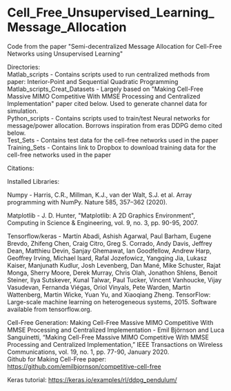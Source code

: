 # Cell_Free_Unsupervised_Learning_Message_Allocation
Code from the paper "Semi-decentralized Message Allocation for Cell-Free Networks using Unsupervised Learning"

Directories: <br />
Matlab_scripts - Contains scripts used to run centralized methods from paper: Interior-Point and Sequential Quadratic Programming <br />
Matlab_scripts_Creat_Datasets - Largely based on "Making Cell-Free Massive MIMO Competitive With MMSE Processing and Centralized Implementation" paper cited below. Used to generate channel data for simulation.<br />
Python_scripts - Contains scripts used to train/test Neural networks for message/power allocation. Borrows inspiration from eras DDPG demo cited below. <br />
Test_Sets - Contains test data for the cell-free networks used in the paper<br />
Training_Sets - Contains link to Dropbox to download training data for the cell-free networks used in the paper<br />


Citations:

Installed Libraries:

Numpy - Harris, C.R., Millman, K.J., van der Walt, S.J. et al. Array programming with NumPy. Nature 585, 357–362 (2020). <br />

Matplotlib -  J. D. Hunter, "Matplotlib: A 2D Graphics Environment", Computing in Science & Engineering, vol. 9, no. 3, pp. 90-95, 2007. <br />

Tensorflow/keras - Martín Abadi, Ashish Agarwal, Paul Barham, Eugene Brevdo,
Zhifeng Chen, Craig Citro, Greg S. Corrado, Andy Davis,
Jeffrey Dean, Matthieu Devin, Sanjay Ghemawat, Ian Goodfellow,
Andrew Harp, Geoffrey Irving, Michael Isard, Rafal Jozefowicz, Yangqing Jia,
Lukasz Kaiser, Manjunath Kudlur, Josh Levenberg, Dan Mané, Mike Schuster,
Rajat Monga, Sherry Moore, Derek Murray, Chris Olah, Jonathon Shlens,
Benoit Steiner, Ilya Sutskever, Kunal Talwar, Paul Tucker,
Vincent Vanhoucke, Vijay Vasudevan, Fernanda Viégas,
Oriol Vinyals, Pete Warden, Martin Wattenberg, Martin Wicke,
Yuan Yu, and Xiaoqiang Zheng.
TensorFlow: Large-scale machine learning on heterogeneous systems,
2015. Software available from tensorflow.org. <br />


Cell-Free Generation: 
Making Cell-Free Massive MIMO Competitive With MMSE Processing and Centralized Implementation - Emil Björnson and Luca Sanguinetti, “Making Cell-Free Massive MIMO Competitive With MMSE Processing and Centralized Implementation,” IEEE Transactions on Wireless Communications, vol. 19, no. 1, pp. 77-90, January 2020.<br />
Github for Making Cell-Free paper: https://github.com/emilbjornson/competitive-cell-free <br />

Keras tutorial: https://keras.io/examples/rl/ddpg_pendulum/ <br />


